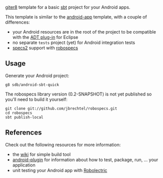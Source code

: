 [giter8](https://github.com/n8han/giter8) template for a basic [sbt](http://www.scala-sbt.org/) project for your Android apps.

This template is similar to the [android-app](https://github.com/jberkel/android-app.g8) template, with a couple of differences:

* your Android resources are in the root of the project to be compatible with the [ADT plug-in](http://developer.android.com/sdk/eclipse-adt.html) for Eclipse
* no separate `tests` project (yet) for Android integration tests
* [specs2](http://etorreborre.github.com/specs2/) support with [robospecs](https://github.com/jbrechtel/robospecs)

## Usage

Generate your Android project:

    g8 sdb/android-sbt-quick

The robospecs library version (0.2-SNAPSHOT) is not yet published so you'll need to build it yourself:

    git clone git://github.com/jbrechtel/robospecs.git
    cd robospecs
    sbt publish-local

## References

Check out the following resources for more information:

* the [wiki](https://github.com/harrah/xsbt/wiki) for simple build tool
* [android-plugin](https://github.com/jberkel/android-plugin) for information about how to test, package, run, ... your application
* unit testing your Android app with [Robolectric](http://pivotal.github.com/robolectric/)